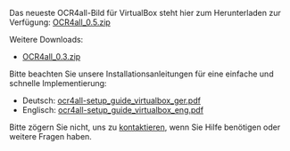 Das neueste OCR4all-Bild für VirtualBox steht hier zum Herunterladen zur Verfügung: 
[OCR4all_0.5.zip]()

Weitere Downloads: 
- [OCR4all_0.3.zip]()

Bitte beachten Sie unsere Installationsanleitungen für eine einfache
und schnelle Implementierung:
- Deutsch: [ocr4all-setup_guide_virtualbox_ger.pdf](../.vuepress/public/pdf/ocr4all-setup_guide_virtualbox_ger.pdf)
- Englisch: [ocr4all-setup_guide_virtualbox_eng.pdf](../.vuepress/public/pdf/ocr4all-setup_guide_virtualbox_eng.pdf)

Bitte zögern Sie nicht, uns zu [kontaktieren](mailto:ocr4all@uni-wuerzburg.de?subject=ocr4all%20Kontakt),
wenn Sie Hilfe benötigen oder weitere Fragen haben.
